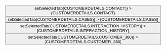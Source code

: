 <div className="CallSummary-tabs">
  <button
    className={`CallSummary-tab-button ${selectedTab === CUSTOMERDETAILS.CONTACT ? 'active-tab' : ''}`}
    onClick={() => setSelectedTab(CUSTOMERDETAILS.CONTACT)}
  >
    {CUSTOMERDETAILS.CONTACT}
  </button>
  <button
    className={`CallSummary-tab-button ${selectedTab === CUSTOMERDETAILS.CASES ? 'active-tab' : ''}`}
    onClick={() => setSelectedTab(CUSTOMERDETAILS.CASES)}
  >
    {CUSTOMERDETAILS.CASES}
  </button>
  <button
    className={`CallSummary-tab-button ${selectedTab === CUSTOMERDETAILS.INTERACTION_HISTORY ? 'active-tab' : ''}`}
    onClick={() => setSelectedTab(CUSTOMERDETAILS.INTERACTION_HISTORY)}
  >
    {CUSTOMERDETAILS.INTERACTION_HISTORY}
  </button>
  <button
    className={`CallSummary-tab-button ${selectedTab === CUSTOMERDETAILS.CUSTOMER_360 ? 'active-tab' : ''}`}
    onClick={() => setSelectedTab(CUSTOMERDETAILS.CUSTOMER_360)}
  >
    {CUSTOMERDETAILS.CUSTOMER_360}
  </button>
</div>
